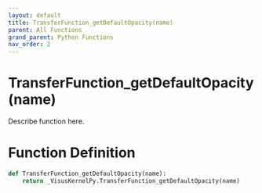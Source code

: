 ```yaml
---
layout: default
title: TransferFunction_getDefaultOpacity(name)
parent: All Functions
grand_parent: Python Functions
nav_order: 2
---
```


# TransferFunction_getDefaultOpacity(name)

Describe function here.

# Function Definition

```python
def TransferFunction_getDefaultOpacity(name):
    return _VisusKernelPy.TransferFunction_getDefaultOpacity(name)
```